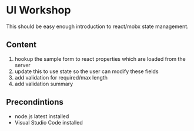 # UI Workshop

This should be easy enough introduction to react/mobx state management.

## Content

1. hookup the sample form to react properties which are loaded from the server
2. update this to use state so the user can modify these fields
3. add validation for required/max length
4. add validation summary 

## Precondintions

- node.js latest installed
- Visual Studio Code installed